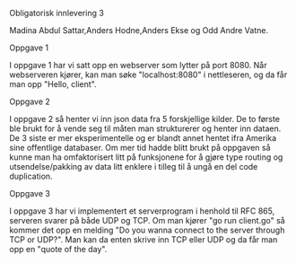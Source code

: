 Obligatorisk innlevering 3

Madina Abdul Sattar,Anders Hodne,Anders Ekse og Odd Andre Vatne.

Oppgave 1


I oppgave 1 har vi satt opp en webserver som lytter på port 8080.
Når webserveren kjører, kan man søke "localhost:8080" i nettleseren, og da får man opp "Hello, client".

Oppgave 2


I oppgave 2 så henter vi inn json data fra 5 forskjellige kilder. De to første ble brukt for å vende seg til måten man strukturerer og henter inn dataen. De 3 siste er mer eksperimentelle og er blandt annet hentet ifra Amerika sine offentlige databaser. Om mer tid hadde blitt brukt på oppgaven så kunne man ha omfaktorisert litt på funksjonene for å gjøre type routing og utsendelse/pakking av data litt enklere i tilleg til å ungå en del code duplication.

Oppgave 3


I oppgave 3 har vi implementert et serverprogram i henhold til RFC 865, serveren svarer på både UDP og TCP.
Om man kjører "go run client.go" så kommer det opp en melding "Do you wanna connect to the server through
TCP or UDP?". Man kan da enten skrive inn TCP eller UDP og da får man opp en "quote of the day". 
